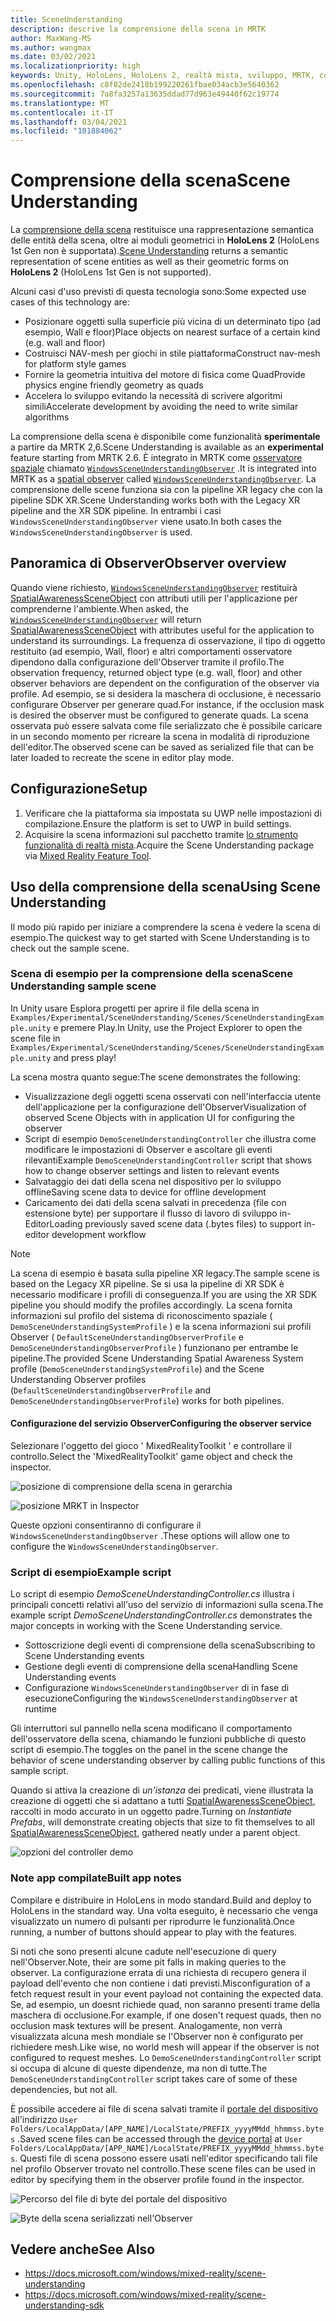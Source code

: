 ```yaml
---
title: SceneUnderstanding
description: descrive la comprensione della scena in MRTK
author: MaxWang-MS
ms.author: wangmax
ms.date: 03/02/2021
ms.localizationpriority: high
keywords: Unity, HoloLens, HoloLens 2, realtà mista, sviluppo, MRTK, comprensione della scena
ms.openlocfilehash: c8f82de2418b199220261fbae034acb3e5640362
ms.sourcegitcommit: 7a8fa3257a13635ddad77d963e49440f62c19774
ms.translationtype: MT
ms.contentlocale: it-IT
ms.lasthandoff: 03/04/2021
ms.locfileid: "101884062"
---
```

# <a name="scene-understanding"></a><span data-ttu-id="6698c-104">Comprensione della scena</span><span class="sxs-lookup"><span data-stu-id="6698c-104">Scene Understanding</span></span>

<span data-ttu-id="6698c-105">La [comprensione della scena](https://docs.microsoft.com/windows/mixed-reality/scene-understanding) restituisce una rappresentazione semantica delle entità della scena, oltre ai moduli geometrici in __HoloLens 2__ (HoloLens 1st Gen non è supportata).</span><span class="sxs-lookup"><span data-stu-id="6698c-105">[Scene Understanding](https://docs.microsoft.com/windows/mixed-reality/scene-understanding) returns a semantic representation of scene entities as well as their geometric forms on __HoloLens 2__ (HoloLens 1st Gen is not supported).</span></span>

<span data-ttu-id="6698c-106">Alcuni casi d'uso previsti di questa tecnologia sono:</span><span class="sxs-lookup"><span data-stu-id="6698c-106">Some expected use cases of this technology are:</span></span>
* <span data-ttu-id="6698c-107">Posizionare oggetti sulla superficie più vicina di un determinato tipo (ad esempio, Wall e floor)</span><span class="sxs-lookup"><span data-stu-id="6698c-107">Place objects on nearest surface of a certain kind (e.g. wall and floor)</span></span>
* <span data-ttu-id="6698c-108">Costruisci NAV-mesh per giochi in stile piattaforma</span><span class="sxs-lookup"><span data-stu-id="6698c-108">Construct nav-mesh for platform style games</span></span>
* <span data-ttu-id="6698c-109">Fornire la geometria intuitiva del motore di fisica come Quad</span><span class="sxs-lookup"><span data-stu-id="6698c-109">Provide physics engine friendly geometry as quads</span></span>
* <span data-ttu-id="6698c-110">Accelera lo sviluppo evitando la necessità di scrivere algoritmi simili</span><span class="sxs-lookup"><span data-stu-id="6698c-110">Accelerate development by avoiding the need to write similar algorithms</span></span>

<span data-ttu-id="6698c-111">La comprensione della scena è disponibile come funzionalità __sperimentale__ a partire da MRTK 2,6.</span><span class="sxs-lookup"><span data-stu-id="6698c-111">Scene Understanding is available as an __experimental__ feature starting from MRTK 2.6.</span></span> <span data-ttu-id="6698c-112">È integrato in MRTK come [osservatore spaziale](spatial-awareness-getting-started.md#register-observers) chiamato [`WindowsSceneUnderstandingObserver`](xref:Microsoft.MixedReality.Toolkit.WindowsSceneUnderstanding.Experimental.WindowsSceneUnderstandingObserver) .</span><span class="sxs-lookup"><span data-stu-id="6698c-112">It is integrated into MRTK as a [spatial observer](spatial-awareness-getting-started.md#register-observers) called [`WindowsSceneUnderstandingObserver`](xref:Microsoft.MixedReality.Toolkit.WindowsSceneUnderstanding.Experimental.WindowsSceneUnderstandingObserver).</span></span> <span data-ttu-id="6698c-113">La comprensione delle scene funziona sia con la pipeline XR legacy che con la pipeline SDK XR.</span><span class="sxs-lookup"><span data-stu-id="6698c-113">Scene Understanding works both with the Legacy XR pipeline and the XR SDK pipeline.</span></span> <span data-ttu-id="6698c-114">In entrambi i casi `WindowsSceneUnderstandingObserver` viene usato.</span><span class="sxs-lookup"><span data-stu-id="6698c-114">In both cases the `WindowsSceneUnderstandingObserver` is used.</span></span>

## <a name="observer-overview"></a><span data-ttu-id="6698c-115">Panoramica di Observer</span><span class="sxs-lookup"><span data-stu-id="6698c-115">Observer overview</span></span>

<span data-ttu-id="6698c-116">Quando viene richiesto, [`WindowsSceneUnderstandingObserver`](xref:Microsoft.MixedReality.Toolkit.WindowsSceneUnderstanding.Experimental.WindowsSceneUnderstandingObserver) restituirà [SpatialAwarenessSceneObject](xref:Microsoft.MixedReality.Toolkit.Experimental.SpatialAwareness.SpatialAwarenessSceneObject) con attributi utili per l'applicazione per comprenderne l'ambiente.</span><span class="sxs-lookup"><span data-stu-id="6698c-116">When asked, the [`WindowsSceneUnderstandingObserver`](xref:Microsoft.MixedReality.Toolkit.WindowsSceneUnderstanding.Experimental.WindowsSceneUnderstandingObserver) will return [SpatialAwarenessSceneObject](xref:Microsoft.MixedReality.Toolkit.Experimental.SpatialAwareness.SpatialAwarenessSceneObject) with attributes useful for the application to understand its surroundings.</span></span> <span data-ttu-id="6698c-117">La frequenza di osservazione, il tipo di oggetto restituito (ad esempio, Wall, floor) e altri comportamenti osservatore dipendono dalla configurazione dell'Observer tramite il profilo.</span><span class="sxs-lookup"><span data-stu-id="6698c-117">The observation frequency, returned object type (e.g. wall, floor) and other observer behaviors are dependent on the configuration of the observer via profile.</span></span> <span data-ttu-id="6698c-118">Ad esempio, se si desidera la maschera di occlusione, è necessario configurare Observer per generare quad.</span><span class="sxs-lookup"><span data-stu-id="6698c-118">For instance, if the occlusion mask is desired the observer must be configured to generate quads.</span></span> <span data-ttu-id="6698c-119">La scena osservata può essere salvata come file serializzato che è possibile caricare in un secondo momento per ricreare la scena in modalità di riproduzione dell'editor.</span><span class="sxs-lookup"><span data-stu-id="6698c-119">The observed scene can be saved as serialized file that can be later loaded to recreate the scene in editor play mode.</span></span>

## <a name="setup"></a><span data-ttu-id="6698c-120">Configurazione</span><span class="sxs-lookup"><span data-stu-id="6698c-120">Setup</span></span>

1. <span data-ttu-id="6698c-121">Verificare che la piattaforma sia impostata su UWP nelle impostazioni di compilazione.</span><span class="sxs-lookup"><span data-stu-id="6698c-121">Ensure the platform is set to UWP in build settings.</span></span>
1. <span data-ttu-id="6698c-122">Acquisire la scena informazioni sul pacchetto tramite [lo strumento funzionalità di realtà mista](https://aka.ms/MRFeatureTool).</span><span class="sxs-lookup"><span data-stu-id="6698c-122">Acquire the Scene Understanding package via [Mixed Reality Feature Tool](https://aka.ms/MRFeatureTool).</span></span>

## <a name="using-scene-understanding"></a><span data-ttu-id="6698c-123">Uso della comprensione della scena</span><span class="sxs-lookup"><span data-stu-id="6698c-123">Using Scene Understanding</span></span>

<span data-ttu-id="6698c-124">Il modo più rapido per iniziare a comprendere la scena è vedere la scena di esempio.</span><span class="sxs-lookup"><span data-stu-id="6698c-124">The quickest way to get started with Scene Understanding is to check out the sample scene.</span></span>

### <a name="scene-understanding-sample-scene"></a><span data-ttu-id="6698c-125">Scena di esempio per la comprensione della scena</span><span class="sxs-lookup"><span data-stu-id="6698c-125">Scene Understanding sample scene</span></span>

<span data-ttu-id="6698c-126">In Unity usare Esplora progetti per aprire il file della scena in `Examples/Experimental/SceneUnderstanding/Scenes/SceneUnderstandingExample.unity` e premere Play.</span><span class="sxs-lookup"><span data-stu-id="6698c-126">In Unity, use the Project Explorer to open the scene file in `Examples/Experimental/SceneUnderstanding/Scenes/SceneUnderstandingExample.unity` and press play!</span></span>

<span data-ttu-id="6698c-127">La scena mostra quanto segue:</span><span class="sxs-lookup"><span data-stu-id="6698c-127">The scene demonstrates the following:</span></span>

* <span data-ttu-id="6698c-128">Visualizzazione degli oggetti scena osservati con nell'interfaccia utente dell'applicazione per la configurazione dell'Observer</span><span class="sxs-lookup"><span data-stu-id="6698c-128">Visualization of observed Scene Objects with in application UI for configuring the observer</span></span>
* <span data-ttu-id="6698c-129">Script di esempio `DemoSceneUnderstandingController` che illustra come modificare le impostazioni di Observer e ascoltare gli eventi rilevanti</span><span class="sxs-lookup"><span data-stu-id="6698c-129">Example `DemoSceneUnderstandingController` script that shows how to change observer settings and listen to relevant events</span></span>
* <span data-ttu-id="6698c-130">Salvataggio dei dati della scena nel dispositivo per lo sviluppo offline</span><span class="sxs-lookup"><span data-stu-id="6698c-130">Saving scene data to device for offline development</span></span>
* <span data-ttu-id="6698c-131">Caricamento dei dati della scena salvati in precedenza (file con estensione byte) per supportare il flusso di lavoro di sviluppo in-Editor</span><span class="sxs-lookup"><span data-stu-id="6698c-131">Loading previously saved scene data (.bytes files) to support in-editor development workflow</span></span>

> [!NOTE] 
> <span data-ttu-id="6698c-132">La scena di esempio è basata sulla pipeline XR legacy.</span><span class="sxs-lookup"><span data-stu-id="6698c-132">The sample scene is based on the Legacy XR pipeline.</span></span> <span data-ttu-id="6698c-133">Se si usa la pipeline di XR SDK è necessario modificare i profili di conseguenza.</span><span class="sxs-lookup"><span data-stu-id="6698c-133">If you are using the XR SDK pipeline you should modify the profiles accordingly.</span></span> <span data-ttu-id="6698c-134">La scena fornita informazioni sul profilo del sistema di riconoscimento spaziale ( `DemoSceneUnderstandingSystemProfile` ) e la scena informazioni sui profili Observer ( `DefaultSceneUnderstandingObserverProfile` e `DemoSceneUnderstandingObserverProfile` ) funzionano per entrambe le pipeline.</span><span class="sxs-lookup"><span data-stu-id="6698c-134">The provided Scene Understanding Spatial Awareness System profile (`DemoSceneUnderstandingSystemProfile`) and the Scene Understanding Observer profiles (`DefaultSceneUnderstandingObserverProfile` and `DemoSceneUnderstandingObserverProfile`) works for both pipelines.</span></span>

#### <a name="configuring-the-observer-service"></a><span data-ttu-id="6698c-135">Configurazione del servizio Observer</span><span class="sxs-lookup"><span data-stu-id="6698c-135">Configuring the observer service</span></span>

<span data-ttu-id="6698c-136">Selezionare l'oggetto del gioco ' MixedRealityToolkit ' e controllare il controllo.</span><span class="sxs-lookup"><span data-stu-id="6698c-136">Select the 'MixedRealityToolkit' game object and check the inspector.</span></span>

![posizione di comprensione della scena in gerarchia](../images/spatial-awareness/MRTKHierarchy.png)

![posizione MRKT in Inspector](../images/spatial-awareness/MRTKLocation.png)

<span data-ttu-id="6698c-139">Queste opzioni consentiranno di configurare il `WindowsSceneUnderstandingObserver` .</span><span class="sxs-lookup"><span data-stu-id="6698c-139">These options will allow one to configure the `WindowsSceneUnderstandingObserver`.</span></span>

### <a name="example-script"></a><span data-ttu-id="6698c-140">Script di esempio</span><span class="sxs-lookup"><span data-stu-id="6698c-140">Example script</span></span>

<span data-ttu-id="6698c-141">Lo script di esempio _DemoSceneUnderstandingController.cs_ illustra i principali concetti relativi all'uso del servizio di informazioni sulla scena.</span><span class="sxs-lookup"><span data-stu-id="6698c-141">The example script _DemoSceneUnderstandingController.cs_ demonstrates the major concepts in working with the Scene Understanding service.</span></span>

* <span data-ttu-id="6698c-142">Sottoscrizione degli eventi di comprensione della scena</span><span class="sxs-lookup"><span data-stu-id="6698c-142">Subscribing to Scene Understanding events</span></span>
* <span data-ttu-id="6698c-143">Gestione degli eventi di comprensione della scena</span><span class="sxs-lookup"><span data-stu-id="6698c-143">Handling Scene Understanding events</span></span>
* <span data-ttu-id="6698c-144">Configurazione `WindowsSceneUnderstandingObserver` di in fase di esecuzione</span><span class="sxs-lookup"><span data-stu-id="6698c-144">Configuring the `WindowsSceneUnderstandingObserver` at runtime</span></span>

<span data-ttu-id="6698c-145">Gli interruttori sul pannello nella scena modificano il comportamento dell'osservatore della scena, chiamando le funzioni pubbliche di questo script di esempio.</span><span class="sxs-lookup"><span data-stu-id="6698c-145">The toggles on the panel in the scene change the behavior of scene understanding observer by calling public functions of this sample script.</span></span>

<span data-ttu-id="6698c-146">Quando si attiva la creazione di *un'istanza* dei predicati, viene illustrata la creazione di oggetti che si adattano a tutti [SpatialAwarenessSceneObject](xref:Microsoft.MixedReality.Toolkit.Experimental.SpatialAwareness.SpatialAwarenessSceneObject), raccolti in modo accurato in un oggetto padre.</span><span class="sxs-lookup"><span data-stu-id="6698c-146">Turning on *Instantiate Prefabs*, will demonstrate creating objects that size to fit themselves to all [SpatialAwarenessSceneObject](xref:Microsoft.MixedReality.Toolkit.Experimental.SpatialAwareness.SpatialAwarenessSceneObject), gathered neatly under a parent object.</span></span>

![opzioni del controller demo](../images/spatial-awareness/Controller.png)

### <a name="built-app-notes"></a><span data-ttu-id="6698c-148">Note app compilate</span><span class="sxs-lookup"><span data-stu-id="6698c-148">Built app notes</span></span>

<span data-ttu-id="6698c-149">Compilare e distribuire in HoloLens in modo standard.</span><span class="sxs-lookup"><span data-stu-id="6698c-149">Build and deploy to HoloLens in the standard way.</span></span> <span data-ttu-id="6698c-150">Una volta eseguito, è necessario che venga visualizzato un numero di pulsanti per riprodurre le funzionalità.</span><span class="sxs-lookup"><span data-stu-id="6698c-150">Once running, a number of buttons should appear to play with the features.</span></span>

<span data-ttu-id="6698c-151">Si noti che sono presenti alcune cadute nell'esecuzione di query nell'Observer.</span><span class="sxs-lookup"><span data-stu-id="6698c-151">Note, their are some pit falls in making queries to the observer.</span></span> <span data-ttu-id="6698c-152">La configurazione errata di una richiesta di recupero genera il payload dell'evento che non contiene i dati previsti.</span><span class="sxs-lookup"><span data-stu-id="6698c-152">Misconfiguration of a fetch request result in your event payload not containing the expected data.</span></span> <span data-ttu-id="6698c-153">Se, ad esempio, un doesnt richiede quad, non saranno presenti trame della maschera di occlusione.</span><span class="sxs-lookup"><span data-stu-id="6698c-153">For example, if one dosen't request quads, then no occlusion mask textures will be present.</span></span> <span data-ttu-id="6698c-154">Analogamente, non verrà visualizzata alcuna mesh mondiale se l'Observer non è configurato per richiedere mesh.</span><span class="sxs-lookup"><span data-stu-id="6698c-154">Like wise, no world mesh will appear if the observer is not configured to request meshes.</span></span> <span data-ttu-id="6698c-155">Lo `DemoSceneUnderstandingController` script si occupa di alcune di queste dipendenze, ma non di tutte.</span><span class="sxs-lookup"><span data-stu-id="6698c-155">The `DemoSceneUnderstandingController` script takes care of some of these dependencies, but not all.</span></span>

<span data-ttu-id="6698c-156">È possibile accedere ai file di scena salvati tramite il [portale del dispositivo](https://docs.microsoft.com/windows/mixed-reality/using-the-windows-device-portal) all'indirizzo `User Folders/LocalAppData/[APP_NAME]/LocalState/PREFIX_yyyyMMdd_hhmmss.bytes` .</span><span class="sxs-lookup"><span data-stu-id="6698c-156">Saved scene files can be accessed through the [device portal](https://docs.microsoft.com/windows/mixed-reality/using-the-windows-device-portal) at `User Folders/LocalAppData/[APP_NAME]/LocalState/PREFIX_yyyyMMdd_hhmmss.bytes`.</span></span> <span data-ttu-id="6698c-157">Questi file di scena possono essere usati nell'editor specificando tali file nel profilo Observer trovato nel controllo.</span><span class="sxs-lookup"><span data-stu-id="6698c-157">These scene files can be used in editor by specifying them in the observer profile found in the inspector.</span></span>

![Percorso del file di byte del portale del dispositivo](../images/spatial-awareness/BytesInDevicePortal.png)

![Byte della scena serializzati nell'Observer](../images/spatial-awareness/BytesLocationInObserver.png)

## <a name="see-also"></a><span data-ttu-id="6698c-160">Vedere anche</span><span class="sxs-lookup"><span data-stu-id="6698c-160">See Also</span></span>

* https://docs.microsoft.com/windows/mixed-reality/scene-understanding
* https://docs.microsoft.com/windows/mixed-reality/scene-understanding-sdk

